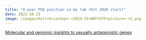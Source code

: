 ```yaml
---
title: "4-year PhD position in my lab (Oct 2026 start)"
date: 2025-10-23
image: /images/Karl+Grieshop+-+2024-25+NRP+DTP+picture+-+2.png
---
```


[Molecular and genomic insights to sexually antagonistic genes](https://biodtp.norwichresearchpark.ac.uk/projects/molecular-and-genomic-insights-to-sexually-antagonistic-genes-grieshop_u26dtp/)

